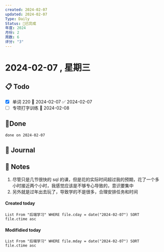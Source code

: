 ```yaml
---
created: 2024-02-07
updated: 2024-02-07
Type: Daily
Status: 🎃已完成
年度: 2024
月份: 2
周数: 6
评分: "3"
---
```

# 2024-02-07 , 星期三

## 📋 Todo
- [x] 单词 220 📅 2024-02-07 ✅ 2024-02-07
- [ ] 专项打字训练 📅 2024-02-08
## 🍰Done
```tasks
done on 2024-02-07
```

## 📆 Journal


## 📑 Notes
1. 尽管只是几节很快的 sql 的课，但是花的实际时间超过我的预期，花了一个多小时接近两个小时，我感觉应该是不够专心导致的，意识要集中
2. 另外就是过年出去玩了，导致学的不是很多，合理安排任务和时间

#### Created today

```dataview
List From "后端学习" WHERE file.cday = date("2024-02-07") SORT file.ctime asc
```


#### Modifidied today

```dataview
List From "后端学习" WHERE file.mday = date("2024-02-07") SORT file.ctime asc
```